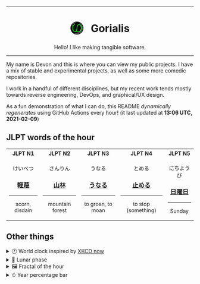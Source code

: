 ***

<h1 align="center">
<sub>
    <img src="readme/resources/avatar.png" height="36">
</sub>
&nbsp;
Gorialis
</h1>
<p align="center">
Hello! I like making tangible software.
</p>

***

My name is Devon and this is where you can view my public projects. I have a mix of stable and experimental projects, as well as some more comedic repositories.

I work in a handful of different disciplines, but my recent work tends mostly towards reverse engineering, DevOps, and graphical/UX design.

As a fun demonstration of what I can do, this README *dynamically regenerates* using GitHub Actions every hour! (it last updated at **13:06 UTC, 2021-02-09**)

<h2>JLPT words of the hour</h2>
<table>
    <tr>
        <th>JLPT N1</th>
        <th>JLPT N2</th>
        <th>JLPT N3</th>
        <th>JLPT N4</th>
        <th>JLPT N5</th>
    </tr>
    <tr>
        <td>
            <p align="center">けいべつ</p>
            <h3 align="center"><b><a href="https://jisho.org/search/%E8%BB%BD%E8%94%91">軽蔑</a></b></h3>
            <hr>
            <p align="center">scorn,<wbr> disdain</p>
        </td>
        <td>
            <p align="center">さんりん</p>
            <h3 align="center"><b><a href="https://jisho.org/search/%E5%B1%B1%E6%9E%97">山林</a></b></h3>
            <hr>
            <p align="center">mountain forest</p>
        </td>
        <td>
            <p align="center">うなる</p>
            <h3 align="center"><b><a href="https://jisho.org/search/%E3%81%86%E3%81%AA%E3%82%8B">うなる</a></b></h3>
            <hr>
            <p align="center">to groan,<wbr> to moan</p>
        </td>
        <td>
            <p align="center">とめる</p>
            <h3 align="center"><b><a href="https://jisho.org/search/%E6%AD%A2%E3%82%81%E3%82%8B">止める</a></b></h3>
            <hr>
            <p align="center">to stop (something)</p>
        </td>
        <td>
            <p align="center">にちようび</p>
            <h3 align="center"><b><a href="https://jisho.org/search/%E6%97%A5%E6%9B%9C%E6%97%A5">日曜日</a></b></h3>
            <hr>
            <p align="center">Sunday</p>
        </td>
    </tr>
</table>

<h2>Other things</h2>
<details>
<summary>🕐  World clock inspired by <a href="https://xkcd.com/now">XKCD now</a></summary>

> <img src="generated/now.png" width="512">

</details>
<details>
<summary>🌙 Lunar phase</summary>

The moon is approximately 94.61% through its phase ().

</details>
<details>
<summary>&#x1f5bc; Fractal of the hour</summary>

> <img src="generated/fractal.png" width="512">

</details>
<details>
<summary>&#x23f2; Year percentage bar</summary>
<pre><code>2021 [██▁▁▁▁▁▁▁▁▁▁▁▁▁▁▁▁▁▁] 10.83%</code></pre>
</details>
